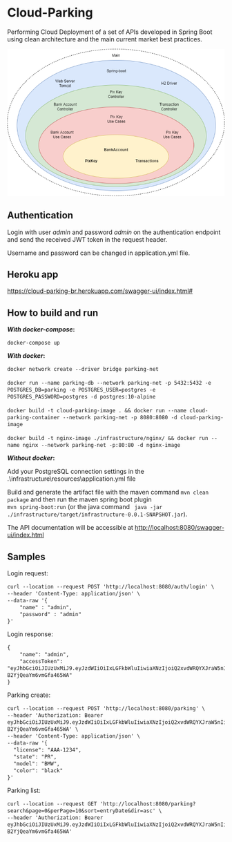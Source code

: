 # Cloud-Parking

Performing Cloud Deployment of a set of APIs developed in Spring Boot using clean architecture and the main current market best practices.

![image-20220718151350584](https://github.com/antoniocmoura/pix-bank/blob/main/pixbank.png)

## Authentication

Login with user *admin* and password *admin* on the authentication endpoint and send the received JWT token in the request header.

Username and password can be changed in application.yml file.

## Heroku app

https://cloud-parking-br.herokuapp.com/swagger-ui/index.html#

## How to build and run

***With docker-compose*:**

```
docker-compose up 
```

***With docker*:**

```
docker network create --driver bridge parking-net

docker run --name parking-db --network parking-net -p 5432:5432 -e POSTGRES_DB=parking -e POSTGRES_USER=postgres -e POSTGRES_PASSWORD=postgres -d postgres:10-alpine

docker build -t cloud-parking-image . && docker run --name cloud-parking-container --network parking-net -p 8080:8080 -d cloud-parking-image

docker build -t nginx-image ./infrastructure/nginx/ && docker run --name nginx --network parking-net -p:80:80 -d nginx-image
```

***Without docker*:**

Add your PostgreSQL connection settings in the .\infrastructure\resources\application.yml file

Build and generate the artifact file with the maven command `mvn clean package` and then run the maven spring boot plugin     
`mvn spring-boot:run` (or the java command ` java -jar ./infrastructure/target/infrastructure-0.0.1-SNAPSHOT.jar`).

The API documentation will be accessible at [http://localhost:8080/swagger-ui/index.html](http:localhost:8080)

## Samples

Login request:

```
curl --location --request POST 'http://localhost:8080/auth/login' \
--header 'Content-Type: application/json' \
--data-raw '{
    "name" : "admin",
    "password" : "admin"
}'
```

Login response:

```
{
    "name": "admin",
    "accessToken": "eyJhbGciOiJIUzUxMiJ9.eyJzdWIiOiIxLGFkbWluIiwiaXNzIjoiQ2xvdWRQYXJraW5nIiwiaWF0IjoxNjU5MTQ5MTM5LCJleHAiOjE2NTkyMzU1Mzl9.k8v0yqsqdPBea01vFeHW0UiNoiHkbTQhEmDfMhTTEuTR6Y8zMPeFpS6NrKZvgCKHY-B2YjQeaYm6vmGfa465WA"
}
```

Parking create:

```
curl --location --request POST 'http://localhost:8080/parking' \
--header 'Authorization: Bearer eyJhbGciOiJIUzUxMiJ9.eyJzdWIiOiIxLGFkbWluIiwiaXNzIjoiQ2xvdWRQYXJraW5nIiwiaWF0IjoxNjU5MTQ5MTM5LCJleHAiOjE2NTkyMzU1Mzl9.k8v0yqsqdPBea01vFeHW0UiNoiHkbTQhEmDfMhTTEuTR6Y8zMPeFpS6NrKZvgCKHY-B2YjQeaYm6vmGfa465WA' \
--header 'Content-Type: application/json' \
--data-raw '{
  "license": "AAA-1234",
  "state": "PR",
  "model": "BMW",
  "color": "black"
}'
```

Parking list:

```
curl --location --request GET 'http://localhost:8080/parking?search&page=0&perPage=10&sort=entryDate&dir=asc' \
--header 'Authorization: Bearer eyJhbGciOiJIUzUxMiJ9.eyJzdWIiOiIxLGFkbWluIiwiaXNzIjoiQ2xvdWRQYXJraW5nIiwiaWF0IjoxNjU5MTQ5MTM5LCJleHAiOjE2NTkyMzU1Mzl9.k8v0yqsqdPBea01vFeHW0UiNoiHkbTQhEmDfMhTTEuTR6Y8zMPeFpS6NrKZvgCKHY-B2YjQeaYm6vmGfa465WA'
```

